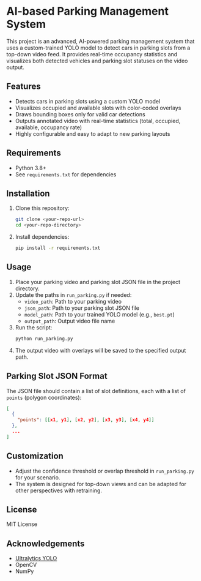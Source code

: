 # AI-based Parking Management System

This project is an advanced, AI-powered parking management system that uses a custom-trained YOLO model to detect cars in parking slots from a top-down video feed. It provides real-time occupancy statistics and visualizes both detected vehicles and parking slot statuses on the video output.

## Features
- Detects cars in parking slots using a custom YOLO model
- Visualizes occupied and available slots with color-coded overlays
- Draws bounding boxes only for valid car detections
- Outputs annotated video with real-time statistics (total, occupied, available, occupancy rate)
- Highly configurable and easy to adapt to new parking layouts

## Requirements
- Python 3.8+
- See `requirements.txt` for dependencies

## Installation
1. Clone this repository:
   ```bash
   git clone <your-repo-url>
   cd <your-repo-directory>
   ```
2. Install dependencies:
   ```bash
   pip install -r requirements.txt
   ```

## Usage
1. Place your parking video and parking slot JSON file in the project directory.
2. Update the paths in `run_parking.py` if needed:
   - `video_path`: Path to your parking video
   - `json_path`: Path to your parking slot JSON file
   - `model_path`: Path to your trained YOLO model (e.g., `best.pt`)
   - `output_path`: Output video file name
3. Run the script:
   ```bash
   python run_parking.py
   ```
4. The output video with overlays will be saved to the specified output path.

## Parking Slot JSON Format
The JSON file should contain a list of slot definitions, each with a list of `points` (polygon coordinates):
```json
[
  {
    "points": [[x1, y1], [x2, y2], [x3, y3], [x4, y4]]
  },
  ...
]
```

## Customization
- Adjust the confidence threshold or overlap threshold in `run_parking.py` for your scenario.
- The system is designed for top-down views and can be adapted for other perspectives with retraining.

## License
MIT License

## Acknowledgements
- [Ultralytics YOLO](https://github.com/ultralytics/ultralytics)
- OpenCV
- NumPy 